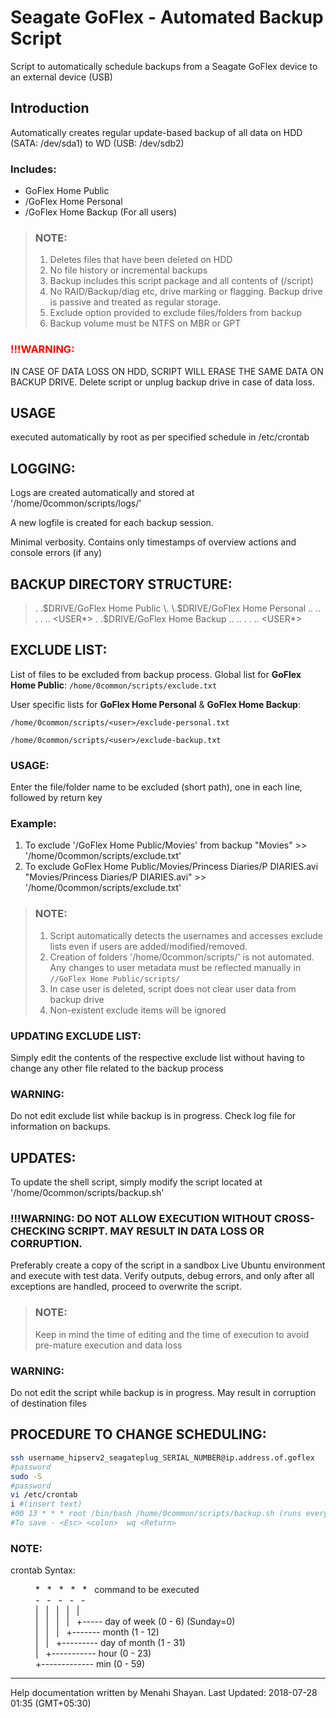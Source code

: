 # Seagate GoFlex - Automated Backup Script
Script to automatically schedule backups from a Seagate GoFlex device to an external device (USB)

## Introduction
Automatically creates regular update-based backup of all data on HDD (SATA: /dev/sda1) to WD (USB: /dev/sdb2)

### Includes:
- GoFlex Home Public
- <user>/GoFlex Home Personal
- <user>/GoFlex Home Backup
(For all users)

>### NOTE:
>1. Deletes files that have been deleted on HDD
>2. No file history or incremental backups
>1. Backup includes this script package and all contents of (/script)
>1. No RAID/Backup/diag etc, drive marking or flagging. Backup drive is passive and treated as regular storage.
>1. Exclude option provided to exclude files/folders from backup
>1. Backup volume must be NTFS on MBR or GPT

### <font color="Red">!!!WARNING:</font>
IN CASE OF DATA LOSS ON HDD, SCRIPT WILL ERASE THE SAME DATA ON BACKUP DRIVE.
Delete script or unplug backup drive in case of data loss.

## USAGE
executed automatically by root as per specified schedule in /etc/crontab

## LOGGING:

Logs are created automatically and stored at '/home/0common/scripts/logs/'

A new logfile is created for each backup session.

Minimal verbosity. Contains only timestamps of overview actions and console errors (if any)

## BACKUP DIRECTORY STRUCTURE:

> \. \.$DRIVE/GoFlex Home Public
> \. \.$DRIVE/GoFlex Home Personal
> .. <USER1>
> .. <USER2>
>	\.
>	\.
> .. <USER*>
> \. \.$DRIVE/GoFlex Home Backup
> .. <USER1>
> .. <USER2>
>	\.
>	\.
> .. <USER*>

## EXCLUDE LIST:

List of files to be excluded from backup process.
Global list for **GoFlex Home Public**: `/home/0common/scripts/exclude.txt`

User specific lists for **GoFlex Home Personal** & **GoFlex Home Backup**:

`/home/0common/scripts/<user>/exclude-personal.txt`

`/home/0common/scripts/<user>/exclude-backup.txt`

### USAGE:
Enter the file/folder name to be excluded (short path), one in each line, followed by return key

### Example:
1. To exclude '/GoFlex Home Public/Movies' from backup
"Movies" >> '/home/0common/scripts/exclude.txt'
2. To exclude GoFlex Home Public/Movies/Princess Diaries/P DIARIES.avi
"Movies/Princess Diaries/P DIARIES.avi" >> '/home/0common/scripts/exclude.txt'

>### NOTE:
>1. Script automatically detects the usernames and accesses exclude lists even if users are added/modified/removed.
>2. Creation of folders '/home/0common/scripts/<user>' is not automated. Any changes to user metadata must be reflected manually in `//GoFlex Home Public/scripts/`
>1. In case user is deleted, script does not clear user data from backup drive
>1. Non-existent exclude items will be ignored

### UPDATING EXCLUDE LIST:
Simply edit the contents of the respective exclude list without having to change any other file related to the backup process

### WARNING: 
Do not edit exclude list while backup is in progress. Check log file for information on backups.

## UPDATES:
To update the shell script, simply modify the script located at '/home/0common/scripts/backup.sh'

### !!!WARNING: DO NOT ALLOW EXECUTION WITHOUT CROSS-CHECKING SCRIPT. MAY RESULT IN DATA LOSS OR CORRUPTION.
Preferably create a copy of the script in a sandbox Live Ubuntu environment and execute with test data. Verify outputs, debug errors, and only after all exceptions are handled, proceed to overwrite the script.

>### NOTE:
>Keep in mind the time of editing and the time of execution to avoid pre-mature execution and data loss

### WARNING:
Do not edit the script while backup is in progress. May result in corruption of destination files

## PROCEDURE TO CHANGE SCHEDULING:

```bash
ssh username_hipserv2_seagateplug_SERIAL_NUMBER@ip.address.of.goflex
#password
sudo -S
#password
vi /etc/crontab
i #(insert text)
#00 13 * * * root /bin/bash /home/0common/scripts/backup.sh (runs everyday at 13:00)
#To save - <Esc> <colon>  wq <Return>
```

### NOTE:
crontab Syntax:
<dl>
  <dd>
* &nbsp; * &nbsp; * &nbsp; * &nbsp; * &nbsp; command to be executed<br>
- &nbsp; - &nbsp; - &nbsp; - &nbsp; -<br>
| &nbsp; | &nbsp; | &nbsp; | &nbsp; |<br>
| &nbsp; | &nbsp; | &nbsp; | &nbsp; +----- day of week (0 - 6) (Sunday=0)<br>
| &nbsp; | &nbsp; | &nbsp; +------- month (1 - 12)<br>
| &nbsp; | &nbsp; +--------- day of month (1 - 31)<br>
| &nbsp; +----------- hour (0 - 23)<br>
+------------- min (0 - 59)<br>
  </dd>
</dl>


----------------
Help documentation written by Menahi Shayan.
Last Updated: 2018-07-28 01:35 (GMT+05:30)
